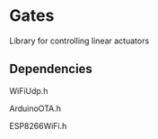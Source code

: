 # Gates
Library for controlling linear actuators


## Dependencies

WiFiUdp.h

ArduinoOTA.h

ESP8266WiFi.h
